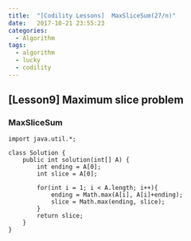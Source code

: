 ```yaml
---
title:  "[Codility Lessons]  MaxSliceSum(27/n)"
date:   2017-10-21 23:55:23
categories:
  - Algorithm
tags:
  - algorithm
  - lucky
  - codility
---
```

## [Lesson9] Maximum slice problem
###  MaxSliceSum

```
import java.util.*;

class Solution {
    public int solution(int[] A) {
        int ending = A[0];
        int slice = A[0];

        for(int i = 1; i < A.length; i++){
            ending = Math.max(A[i], A[i]+ending);
            slice = Math.max(ending, slice);
        }
        return slice;
    }
}
```
